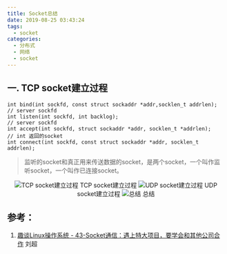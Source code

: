 ```yaml
---
title: Socket总结
date: 2019-08-25 03:43:24
tags:
  - socket
categories: 
  - 分布式
  - 网络
  - socket
---
```


<p hidden></p>
<!-- more -->

##  一. TCP socket建立过程
```
int bind(int sockfd, const struct sockaddr *addr,socklen_t addrlen);           // server sockfd
int listen(int sockfd, int backlog);                                           // server sockfd
int accept(int sockfd, struct sockaddr *addr, socklen_t *addrlen);             // int 返回的socket
int connect(int sockfd, const struct sockaddr *addr, socklen_t addrlen);       
```
> 监听的socket和真正用来传送数据的socket，是两个socket，一个叫作监听socket，一个叫作已连接socket。

<div style="text-align: center;">

![TCP socket建立过程](https://user-images.githubusercontent.com/5608425/63642036-00876c00-c6eb-11e9-8df2-a9063c81a640.jpg) TCP socket建立过程
![UDP socket建立过程](https://user-images.githubusercontent.com/5608425/63642037-00876c00-c6eb-11e9-9287-55a68ec11892.jpg) UDP socket建立过程
![总结](https://user-images.githubusercontent.com/5608425/63642038-01200280-c6eb-11e9-823e-20bb365f604f.jpg)  总结

</div>

## 参考：
1. [趣谈Linux操作系统 - 43-Socket通信：遇上特大项目，要学会和其他公司合作]()   刘超